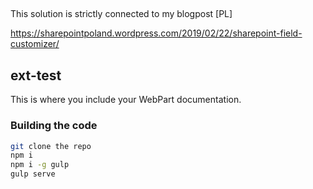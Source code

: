 ## 
This solution is strictly connected to my blogpost [PL]

https://sharepointpoland.wordpress.com/2019/02/22/sharepoint-field-customizer/



## ext-test

This is where you include your WebPart documentation.

### Building the code

```bash
git clone the repo
npm i
npm i -g gulp
gulp serve
```
